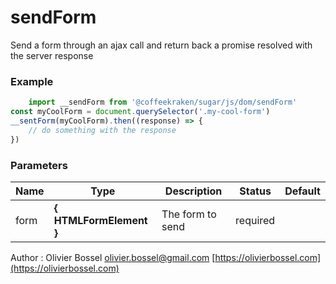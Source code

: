 # sendForm

Send a form through an ajax call and return back a promise resolved with the server response


### Example
```js
	import __sendForm from '@coffeekraken/sugar/js/dom/sendForm'
const myCoolForm = document.querySelector('.my-cool-form')
__sentForm(myCoolForm).then((response) => {
	// do something with the response
})
```

### Parameters
Name  |  Type  |  Description  |  Status  |  Default
------------  |  ------------  |  ------------  |  ------------  |  ------------
form  |  **{ HTMLFormElement }**  |  The form to send  |  required  |

Author : Olivier Bossel [olivier.bossel@gmail.com](mailto:olivier.bossel@gmail.com) [https://olivierbossel.com](https://olivierbossel.com)